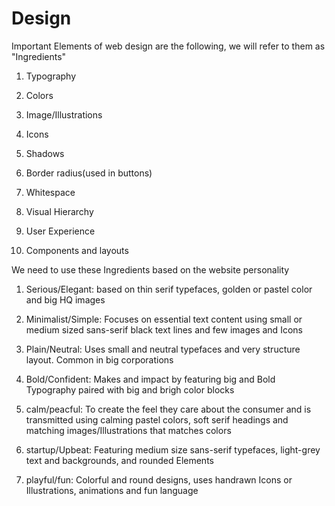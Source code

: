 # Design
Important Elements of web design are the following, we 
will refer to them as "Ingredients"

  1. Typography 
    
  2. Colors
  3. Image/Illustrations
  4. Icons
  5. Shadows
  6. Border radius(used in buttons)
  7. Whitespace
  8. Visual Hierarchy
  9. User Experience
  10. Components and layouts

We need to use these Ingredients based on the website
personality
  1. Serious/Elegant: based on thin serif typefaces, golden
  or pastel color and big HQ images

  2. Minimalist/Simple: Focuses on essential text content using
  small or medium sized sans-serif black text lines and few
  images and Icons

  3. Plain/Neutral: Uses small and neutral typefaces and very
  structure layout. Common in big corporations

  4. Bold/Confident: Makes and impact by featuring big and Bold
  Typography paired with big and brigh color blocks

  5. calm/peacful: To create the feel they care about the consumer
  and is transmitted using calming pastel colors, soft serif headings
  and matching images/Illustrations that matches colors

  6. startup/Upbeat: Featuring medium size sans-serif typefaces,
  light-grey text and backgrounds, and rounded Elements

  7. playful/fun: Colorful and round designs, uses handrawn Icons
  or Illustrations, animations and fun language